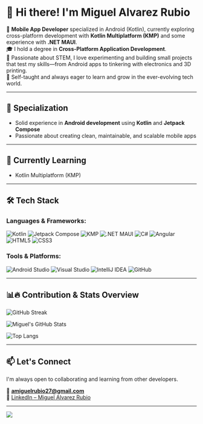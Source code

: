 # 👋 Hi there! I'm Miguel Alvarez Rubio

📱 **Mobile App Developer** specialized in Android (Kotlin), currently exploring cross-platform development with **Kotlin Multiplatform (KMP)** and some experience with **.NET MAUI**.  
🎓 I hold a degree in **Cross-Platform Application Development**.  
🧠 Passionate about STEM, I love experimenting and building small projects that test my skills—from Android apps to tinkering with electronics and 3D printing.  
🚀 Self-taught and always eager to learn and grow in the ever-evolving tech world.

---

## 🎯 Specialization

- Solid experience in **Android development** using **Kotlin** and **Jetpack Compose**
- Passionate about creating clean, maintainable, and scalable mobile apps

---

## 🌱 Currently Learning

- Kotlin Multiplatform (KMP)

---

## 🛠️ Tech Stack

### Languages & Frameworks:
![Kotlin](https://img.shields.io/badge/Kotlin-7F52FF?style=for-the-badge&logo=kotlin&logoColor=white)
![Jetpack Compose](https://img.shields.io/badge/Jetpack%20Compose-4285F4?style=for-the-badge&logo=android&logoColor=white)
![KMP](https://img.shields.io/badge/Kotlin%20Multiplatform-0097A7?style=for-the-badge&logo=kotlin&logoColor=white)
![.NET MAUI](https://img.shields.io/badge/.NET%20MAUI-512BD4?style=for-the-badge&logo=dotnet&logoColor=white)
![C#](https://img.shields.io/badge/C%23-239120?style=for-the-badge&logo=csharp&logoColor=white)
![Angular](https://img.shields.io/badge/Angular-DD0031?style=for-the-badge&logo=angular&logoColor=white)
![HTML5](https://img.shields.io/badge/HTML5-E34F26?style=for-the-badge&logo=html5&logoColor=white)
![CSS3](https://img.shields.io/badge/CSS3-1572B6?style=for-the-badge&logo=css3&logoColor=white)

### Tools & Platforms:
![Android Studio](https://img.shields.io/badge/Android%20Studio-3DDC84?style=for-the-badge&logo=androidstudio&logoColor=white)
![Visual Studio](https://img.shields.io/badge/Visual%20Studio-5C2D91?style=for-the-badge&logo=visualstudio&logoColor=white)
![IntelliJ IDEA](https://img.shields.io/badge/IntelliJ%20IDEA-000000?style=for-the-badge&logo=intellijidea&logoColor=white)
![GitHub](https://img.shields.io/badge/GitHub-181717?style=for-the-badge&logo=github&logoColor=white)

---

## 📊🔥 Contribution & Stats Overview

![GitHub Streak](https://streak-stats.demolab.com?user=amrubio27&theme=calm&hide_border=true&ring=00bcd4&fire=00bcd4&currStreakLabel=0097a7)

![Miguel's GitHub Stats](https://github-readme-stats.vercel.app/api?username=amrubio27&show_icons=true&theme=calm&hide_border=true&hide_title=true&icon_color=00bcd4)

![Top Langs](https://github-readme-stats.vercel.app/api/top-langs/?username=amrubio27&layout=compact&theme=calm&hide_border=true)

---

## 📫 Let's Connect

I'm always open to collaborating and learning from other developers.

📧 **amiguelrubio27@gmail.com**  
🔗 [LinkedIn – Miguel Alvarez Rubio](https://www.linkedin.com/in/miguel-álvarez-rubio-7369a92b0)

---

[![](https://visitcount.itsvg.in/api?id=amrubio27&icon=0&color=00BCD4)](https://visitcount.itsvg.in)


